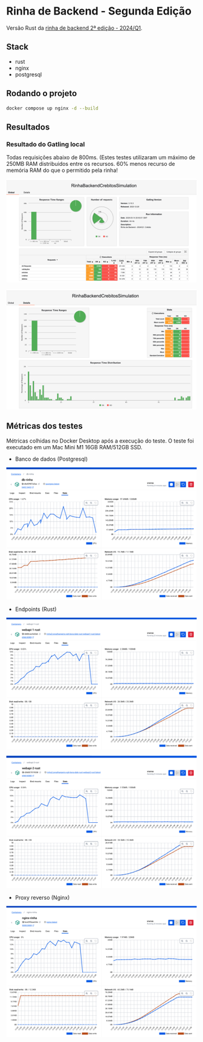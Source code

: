 ﻿# Rinha de Backend - Segunda Edição

Versão Rust da [rinha de backend 2ª edição - 2024/Q1](https://github.com/zanfranceschi/rinha-de-backend-2024-q1). 

## Stack

- rust
- nginx
- postgresql

## Rodando o projeto

```bash
docker compose up nginx -d --build
```

## Resultados

### Resultado do Gatling local

Todas requisições abaixo de 800ms. (Estes testes utilizaram um máximo de 250MB RAM distribuidos entre os recursos. 60% menos recurso de memória RAM do que o permitido pela rinha!

![Gatling](docs/screenshots/gatling-1.png)

![Gatling](docs/screenshots/gatling-2.png)

## Métricas dos testes

Métricas colhidas no Docker Desktop após a execução do teste. O teste foi executado em um Mac Mini M1 16GB RAM/512GB SSD.

- Banco de dados (Postgresql)

![Banco de dados](docs/screenshots/metrica-banco-de-dados.png)

- Endpoints (Rust)

![Endpoint 1 da API](docs/screenshots/metrica-api-endpoint-1.png)

![Endpoint 1 da API](docs/screenshots/metrica-api-endpoint-2.png)

- Proxy reverso (Nginx)

![Proxy reverso](docs/screenshots/metrica-proxy-reverso.png)